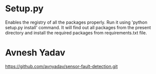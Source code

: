 # Setup.py
Enables the registry of all the packages properly. Run it using 'python setup.py install' command. It will find out all packages from the present directory and install the required packages from requirements.txt file.

# Avnesh Yadav
https://github.com/avnyadav/sensor-fault-detection.git
